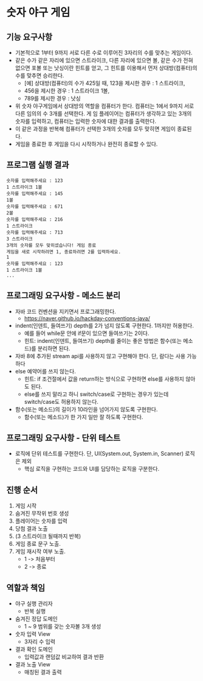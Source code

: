 # 숫자 야구 게임
## 기능 요구사항
- 기본적으로 1부터 9까지 서로 다른 수로 이루어진 3자리의 수를 맞추는 게임이다.
- 같은 수가 같은 자리에 있으면 스트라이크, 다른 자리에 있으면 볼, 같은 수가 전혀 없으면 포볼 또는 낫싱이란 힌트를 얻고, 그 힌트를 이용해서 먼저 상대방(컴퓨터)의 수를 맞추면 승리한다.
   - [예] 상대방(컴퓨터)의 수가 425일 때, 123을 제시한 경우 : 1 스트라이크,
   - 456을 제시한 경우 : 1 스트라이크 1볼, 
   - 789를 제시한 경우 : 낫싱
- 위 숫자 야구게임에서 상대방의 역할을 컴퓨터가 한다. 컴퓨터는 1에서 9까지 서로 다른 임의의 수 3개를 선택한다. 게 임 플레이어는 컴퓨터가 생각하고 있는 3개의 숫자를 입력하고, 컴퓨터는 입력한 숫자에 대한 결과를 출력한다.
- 이 같은 과정을 반복해 컴퓨터가 선택한 3개의 숫자를 모두 맞히면 게임이 종료된다.
- 게임을 종료한 후 게임을 다시 시작하거나 완전히 종료할 수 있다.

## 프로그램 실행 결과
<pre><code>숫자를 입력해주세요 : 123 
1 스트라이크 1볼
숫자를 입력해주세요 : 145 
1볼
숫자를 입력해주세요 : 671 
2볼
숫자를 입력해주세요 : 216 
1 스트라이크
숫자를 입력해주세요 : 713
3 스트라이크
3개의 숫자를 모두 맞히셨습니다! 게임 종료
게임을 새로 시작하려면 1, 종료하려면 2를 입력하세요. 
1
숫자를 입력해주세요 : 123
1 스트라이크 1볼
...</code></pre>

## 프로그래밍 요구사항 - 메소드 분리
- 자바 코드 컨벤션을 지키면서 프로그래밍한다.
   - https://naver.github.io/hackday-conventions-java/
- indent(인덴트, 들여쓰기) depth를 2가 넘지 않도록 구현한다. 1까지만 허용한다.
   - 예를 들어 while문 안에 if문이 있으면 들여쓰기는 2이다.
   - 힌트: indent(인덴트, 들여쓰기) depth를 줄이는 좋은 방법은 함수(또는 메소드)를 분리하면 된다.
- 자바 8에 추가된 stream api를 사용하지 않고 구현해야 한다. 단, 람다는 사용 가능하다
- else 예약어를 쓰지 않는다.
   - 힌트: if 조건절에서 값을 return하는 방식으로 구현하면 else를 사용하지 않아도 된다.
   - else를 쓰지 말라고 하니 switch/case로 구현하는 경우가 있는데 switch/case도 허용하지 않는다.
- 함수(또는 메소드)의 길이가 10라인을 넘어가지 않도록 구현한다.
   - 함수(또는 메소드)가 한 가지 일만 잘 하도록 구현한다.

## 프로그래밍 요구사항 - 단위 테스트
- 로직에 단위 테스트를 구현한다. 단, UI(System.out, System.in, Scanner) 로직은 제외
   - 핵심 로직을 구현하는 코드와 UI를 담당하는 로직을 구분한다.
    

## 진행 순서
1. 게임 시작
2. 숨겨진 무작위 번호 생성 
3. 플레이어는 숫자를 입력
4. 당첨 결과 노출
5. (3 스트라이크 될때까지 반복)
6. 게임 종료 문구 노출.
7. 게임 재시작 여부 노출.
    - 1 -> 처음부터
    - 2 -> 종료


## 역할과 책임
- 야구 실행 관리자
  - 반복 실행  
- 숨겨진 정답 도메인
  - 1 ~ 9 범위를 갖는 숫자볼 3개 생성
- 숫자 입력 View
  - 3자리 수 입력
- 결과 확인 도메인
  - 입력값과 랜덤값 비교하여 결과 반환
- 결과 노출 View
  - 매칭된 결과 출력



